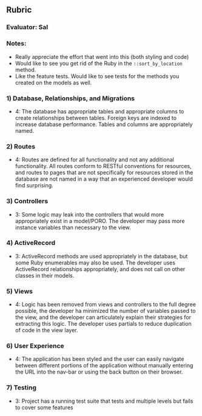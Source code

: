 ## Rubric

### Evaluator: Sal

### Notes:

* Really appreciate the effort that went into this (both styling and code)
* Would like to see you get rid of the Ruby in the `::sort_by_location` method.
* Like the feature tests. Would like to see tests for the methods you created on the models as well.

### 1) Database, Relationships, and Migrations

* 4: The database has appropriate tables and appropriate columns to create relationships between tables. Foreign keys are indexed to increase database performance. Tables and columns are appropriately named.

### 2) Routes

* 4: Routes are defined for all functionality and not any additional functionality. All routes conform to RESTful conventions for resources, and routes to pages that are not specifically for resources stored in the database are not named in a way that an experienced developer would find surprising.

### 3) Controllers

* 3: Some logic may leak into the controllers that would more appropriately exist in a model/PORO. The developer may pass more instance variables than necessary to the view.


### 4) ActiveRecord

* 3: ActiveRecord methods are used appropriately in the database, but some Ruby enumerables may also be used. The developer uses ActiveRecord relationships appropriately, and does not call on other classes in their models.


### 5) Views

* 4: Logic has been removed from views and controllers to the full degree possible, the developer ha minimized the number of variables passed to the view, and the developer can articulately explain their strategies for extracting this logic. The developer uses partials to reduce duplication of code in the view layer.

### 6) User Experience

* 4: The application has been styled and the user can easily navigate between different portions of the application without manually entering the URL into the nav-bar or using the back button on their browser.

### 7) Testing

* 3: Project has a running test suite that tests and multiple levels but fails to cover some features
